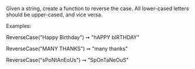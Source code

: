 Given a string, create a function to reverse the case. All lower-cased letters should be upper-cased, and vice versa.

Examples:

ReverseCase("Happy Birthday") ➞ "hAPPY bIRTHDAY"

ReverseCase("MANY THANKS") ➞ "many thanks"

ReverseCase("sPoNtAnEoUs") ➞ "SpOnTaNeOuS"